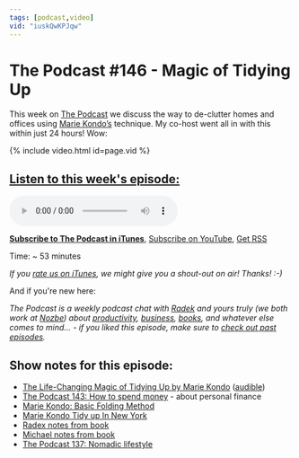 ```yaml
---
tags: [podcast,video]
vid: "iuskQwKPJqw"
---
```


# The Podcast #146 - Magic of Tidying Up

This week on [The Podcast][p] we discuss the way to de-clutter homes and offices using [Marie Kondo’s](https://sliwinski.com/kondo) technique. My co-host went all in with this within just 24 hours! Wow:

{% include video.html id=page.vid %}

<!--More-->

## [Listen to this week's episode:][e]

<audio controls>
<source src="https://files.nozbe.com/podcast/146.mp3" type="audio/mpeg">
</audio>

**[Subscribe to The Podcast in iTunes][i]**, [Subscribe on YouTube][y], [Get RSS][rss]

Time: ~ 53 minutes

*If you [rate us on iTunes][i], we might give you a shout-out on air! Thanks! :-)*

And if you're new here:

*The Podcast is a weekly podcast chat with [Radek][r] and yours truly (we both work at [Nozbe][n]) about [productivity](/tag/productivity), [business](/tag/business), [books](/tag/books), and whatever else comes to mind… - if you liked this episode, make sure to [check out past episodes](/tag/podcast).*

## Show notes for this episode:

  * [The Life-Changing Magic of Tidying Up by Marie Kondo](https://www.amazon.com/Life-Changing-Magic-Tidying-Decluttering-Organizing/dp/1607747308/) ([audible](https://www.audible.com/pd/Self-Development/The-Life-Changing-Magic-of-Tidying-Audiobook/B01M03NLJY))
  * [The Podcast 143: How to spend money](http://thepodcast.fm/episodes/143) \- about personal finance
  * [Marie Kondo: Basic Folding Method](https://www.youtube.com/watch?v=Lpc5_1896ro)
  * [Marie Kondo Tidy up In New York](https://www.youtube.com/watch?v=Z6BkvPWaCnI)
  * [Radex notes from book](http://radex.io/books/magic-of-tidying-up/)
  * [Michael notes from book](https://sliwinski.com/kondo/)
  * [The Podcast 137: Nomadic lifestyle](http://thepodcast.fm/episodes/137)

[y]: https://michael.gratis/thepodcastyt
[rss]: http://thepodcast.fm/episodes?format=RSS
[e]: http://thepodcast.fm/episodes/146

[p]: https://michael.gratis/thepodcastfm
[n]: https://michael.gratis/nozbe
[r]: https://michael.gratis/radex
[i]: https://michael.gratis/thepodcast
[o]: https://michael.gratis/ipadonly

